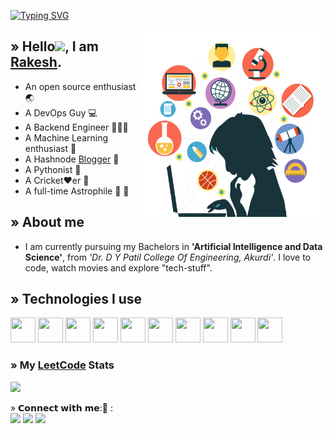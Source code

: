 [![Typing SVG](https://readme-typing-svg.demolab.com?font=monaco&pause=1000&width=435&lines=vision+%40+apokolipse+%3A~+%24+whoami)](https://git.io/typing-svg)

<div>
    <img src="prog1.png" alt="Image" align="right" width="300" height="300">
  </div>
</div>

## » Hello<img src="https://github.com/TheDudeThatCode/TheDudeThatCode/blob/master/Assets/Hi.gif" width="29">, I am <a href="https://ghubrakesh.github.io/">Rakesh</a>.</h2>
- An open source enthusiast 🌏
- A DevOps Guy :computer:
- A Backend Engineer 🙎🏻‍♂️
- A Machine Learning enthusiast 🧮
- A Hashnode <a href="https://imsrakesh.hashnode.dev">Blogger</a> 📃
- A Pythonist 🐍
- A Cricket♥️er 🏏
- A full-time Astrophile :rocket: :milky_way:

## » About me
- I am currently pursuing my Bachelors in <b>'Artificial Intelligence and Data Science'</b>,  from  <i>'Dr. D Y Patil College Of Engineering, Akurdi'</i>. I love to code, watch movies and explore "tech-stuff".

## » Technologies I use 
<code><img height="40" width="40" src="https://www.docker.com/wp-content/uploads/2022/03/vertical-logo-monochromatic.png"></code>
<code><img height="40" width="40" src="https://upload.wikimedia.org/wikipedia/commons/3/39/Kubernetes_logo_without_workmark.svg"></code>
<code><img height="40" width="40" src="https://wiki.jenkins-ci.org/JENKINS/attachments/2916393/57409618.png"></code>
<code><img height="40" width="40" src="https://static.djangoproject.com/img/logos/django-logo-negative.png"></code>
<code><img height="40" width="40" src="https://fastapi.tiangolo.com/img/icon-white.svg"></code>
<code><img height="40" width="40" src="https://www.postgresql.org/media/img/about/press/elephant.png"></code>
<code><img height="40" width="40" src="https://cdn.iconscout.com/icon/free/png-512/free-mongodb-5-1175140.png?f=avif&w=256"></code>
<code><img height="40" width="40" src="https://upload.wikimedia.org/wikipedia/commons/thumb/3/3f/Git_icon.svg/1024px-Git_icon.svg.png"></code>
<code><img height="40" width="40" src="https://upload.wikimedia.org/wikipedia/commons/thumb/c/c3/Python-logo-notext.svg/1869px-Python-logo-notext.svg.png"></code>
<code><img height="40" width="40" src= "https://upload.wikimedia.org/wikipedia/commons/thumb/3/35/Tux.svg/800px-Tux.svg.png"></code>

### » My [LeetCode](https://leetcode.com/eleetcoderrakesh) Stats

![](https://leetcard.jacoblin.cool/eleetcoderrakesh?hide=ranking&border=0&radius=20)

<p1> » 𝗖𝗼𝗻𝗻𝗲𝗰𝘁 𝘄𝗶𝘁𝗵 𝗺𝗲:📲 :
<br>
<a target="_blank" href="https://www.linkedin.com/in/inrakesh/"><img src="https://img.shields.io/badge/-LinkedIn-0077B5?style=for-the-badge&logo=Linkedin&logoColor=white"></img></a>
<a target="_blank" href="mailto:takemetorakesh@gmail.com"><img src="https://img.shields.io/badge/-Gmail-D14836?style=for-the-badge&logo=Gmail&logoColor=white"></img></a>
<a target="_blank" href="https://twitter.com/okaybyetakecare"><img src="https://img.shields.io/badge/-Twitter-1DA1F2?style=for-the-badge&logo=Twitter&logoColor=white"></img></a>
<br>
</p1>

